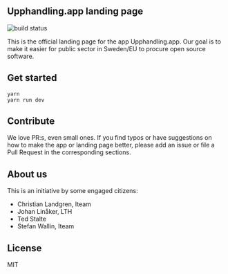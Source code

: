 ## Upphandling.app landing page

![build status](https://github.com/upphandling/landing-page/actions/workflows/publish.yaml/badge.svg)

This is the official landing page for the app Upphandling.app. Our goal is to make it easier for public sector in Sweden/EU to procure open source software.

## Get started

    yarn
    yarn run dev

## Contribute

We love PR:s, even small ones. If you find typos or have suggestions on how to make the app or landing page better, please add an issue or file a Pull Request in the corresponding sections.

## About us

This is an initiative by some engaged citizens:

- Christian Landgren, Iteam
- Johan Linåker, LTH
- Ted Stalte
- Stefan Wallin, Iteam

## License

MIT
